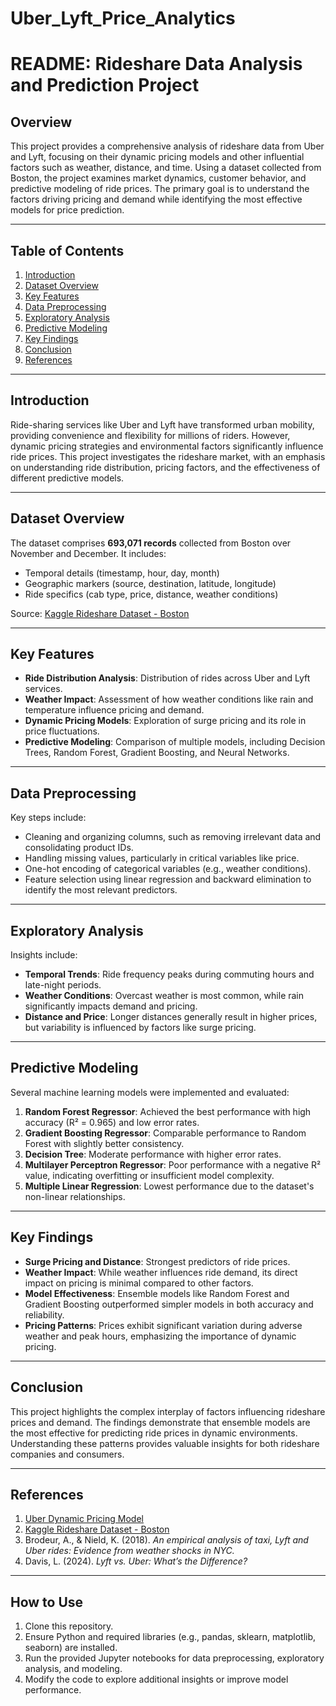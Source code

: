 # Uber_Lyft_Price_Analytics

# README: Rideshare Data Analysis and Prediction Project

## Overview
This project provides a comprehensive analysis of rideshare data from Uber and Lyft, focusing on their dynamic pricing models and other influential factors such as weather, distance, and time. Using a dataset collected from Boston, the project examines market dynamics, customer behavior, and predictive modeling of ride prices. The primary goal is to understand the factors driving pricing and demand while identifying the most effective models for price prediction.

---

## Table of Contents
1. [Introduction](#introduction)  
2. [Dataset Overview](#dataset-overview)  
3. [Key Features](#key-features)  
4. [Data Preprocessing](#data-preprocessing)  
5. [Exploratory Analysis](#exploratory-analysis)  
6. [Predictive Modeling](#predictive-modeling)  
7. [Key Findings](#key-findings)  
8. [Conclusion](#conclusion)  
9. [References](#references)  

---

## Introduction
Ride-sharing services like Uber and Lyft have transformed urban mobility, providing convenience and flexibility for millions of riders. However, dynamic pricing strategies and environmental factors significantly influence ride prices. This project investigates the rideshare market, with an emphasis on understanding ride distribution, pricing factors, and the effectiveness of different predictive models.

---

## Dataset Overview
The dataset comprises **693,071 records** collected from Boston over November and December. It includes:
- Temporal details (timestamp, hour, day, month)
- Geographic markers (source, destination, latitude, longitude)
- Ride specifics (cab type, price, distance, weather conditions)

Source: [Kaggle Rideshare Dataset - Boston](https://www.kaggle.com/datasets/brllrb/uber-and-lyft-dataset-boston-ma)

---

## Key Features
- **Ride Distribution Analysis**: Distribution of rides across Uber and Lyft services.
- **Weather Impact**: Assessment of how weather conditions like rain and temperature influence pricing and demand.
- **Dynamic Pricing Models**: Exploration of surge pricing and its role in price fluctuations.
- **Predictive Modeling**: Comparison of multiple models, including Decision Trees, Random Forest, Gradient Boosting, and Neural Networks.

---

## Data Preprocessing
Key steps include:
- Cleaning and organizing columns, such as removing irrelevant data and consolidating product IDs.
- Handling missing values, particularly in critical variables like price.
- One-hot encoding of categorical variables (e.g., weather conditions).
- Feature selection using linear regression and backward elimination to identify the most relevant predictors.

---

## Exploratory Analysis
Insights include:
- **Temporal Trends**: Ride frequency peaks during commuting hours and late-night periods.
- **Weather Conditions**: Overcast weather is most common, while rain significantly impacts demand and pricing.
- **Distance and Price**: Longer distances generally result in higher prices, but variability is influenced by factors like surge pricing.

---

## Predictive Modeling
Several machine learning models were implemented and evaluated:
1. **Random Forest Regressor**: Achieved the best performance with high accuracy (R² = 0.965) and low error rates.
2. **Gradient Boosting Regressor**: Comparable performance to Random Forest with slightly better consistency.
3. **Decision Tree**: Moderate performance with higher error rates.
4. **Multilayer Perceptron Regressor**: Poor performance with a negative R² value, indicating overfitting or insufficient model complexity.
5. **Multiple Linear Regression**: Lowest performance due to the dataset's non-linear relationships.

---

## Key Findings
- **Surge Pricing and Distance**: Strongest predictors of ride prices.
- **Weather Impact**: While weather influences ride demand, its direct impact on pricing is minimal compared to other factors.
- **Model Effectiveness**: Ensemble models like Random Forest and Gradient Boosting outperformed simpler models in both accuracy and reliability.
- **Pricing Patterns**: Prices exhibit significant variation during adverse weather and peak hours, emphasizing the importance of dynamic pricing.

---

## Conclusion
This project highlights the complex interplay of factors influencing rideshare prices and demand. The findings demonstrate that ensemble models are the most effective for predicting ride prices in dynamic environments. Understanding these patterns provides valuable insights for both rideshare companies and consumers.

---

## References
1. [Uber Dynamic Pricing Model](https://www.uber.com/en-GB/blog/uber-dynamic-pricing/)  
2. [Kaggle Rideshare Dataset - Boston](https://www.kaggle.com/datasets/brllrb/uber-and-lyft-dataset-boston-ma)  
3. Brodeur, A., & Nield, K. (2018). *An empirical analysis of taxi, Lyft and Uber rides: Evidence from weather shocks in NYC.*  
4. Davis, L. (2024). *Lyft vs. Uber: What’s the Difference?*  

---

## How to Use
1. Clone this repository.  
2. Ensure Python and required libraries (e.g., pandas, sklearn, matplotlib, seaborn) are installed.  
3. Run the provided Jupyter notebooks for data preprocessing, exploratory analysis, and modeling.  
4. Modify the code to explore additional insights or improve model performance.

